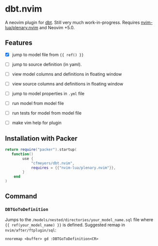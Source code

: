 # dbt.nvim

A neovim plugin for [dbt](https://www.getdbt.com/).  Still  very much work-in-progress.
Requires [nvim-lua/plenary.nvim](https://github.com/nvim-lua/plenary.nvim) and Neovim +5.0.

## Features
- [X] jump to model file from `{{ ref() }}`
- [ ] jump to source definition (in yaml).
- [ ] view model columns and definitions in floating window
- [ ] view source columns and definitions in floating window
- [ ] jump to model properties in `.yml` file
- [ ] run model from model file
- [ ] run tests for model from model file
- [ ] make vim help for plugin


## Installation with Packer

```lua
return require("packer").startup(
   function()
        use {
            "cfmeyers/dbt.nvim",
            requires = {{"nvim-lua/plenary.nvim"}},
        }
    end
)
```

## Command

### `DBTGoToDefinition`
Jumps to the `/models/nested/directories/your_model_name.sql` file where `{{ ref(your_model_name) }}` is defined.
Suggested remap in `nvim/after/ftplugin/sql`:

```vim
nnoremap <buffer> gd :DBTGoToDefinition<CR>
```
